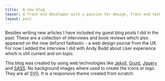 ```yaml
---
title:  A new blog
teaser: A front-end developer with a passion for design, front-end technologies, coding practices, web accessibility, user experience and so much more. Expect a lot of articles about front-end technologies like SASS, node.js, Angular, delving into design trends and programming skills.
layout: post
---
```


Besides writing new articles I have included my guest blog posts I did in the past. These are a collection of interviews and book reviews which also appeared on the now defunct fadtastic - a web design journal from the UK.
For now I added the interview I did with Andy Budd about User experience which is still current and on-topic.

This blog was created by using web technologies like [Jekyll](http://jekyllrb.com/), [Grunt](http://gruntjs.com/), [Jquery](http://jquery.com/) and [SASS](http://sass-lang.com/). No background images where used to create the icons or logo. They are all <abbr title="Scalable Vector Graphics">SVG</abbr>. It is a responsive theme created from scratch.